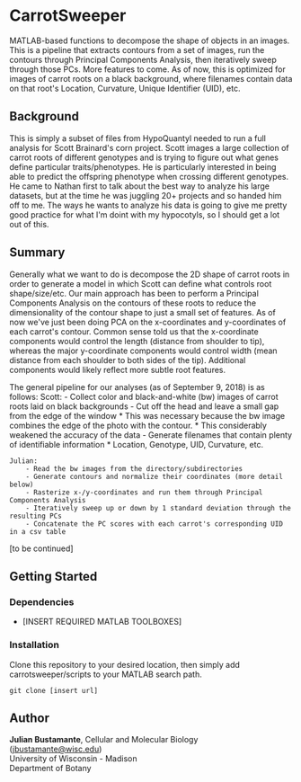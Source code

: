 # CarrotSweeper
MATLAB-based functions to decompose the shape of objects in an images. This is a pipeline that extracts contours from a set of images, run the contours through Principal Components Analysis, then iteratively sweep through those PCs. More features to come. As of now, this is optimized for images of carrot roots on a black background, where filenames contain data on that root's Location, Curvature, Unique Identifier (UID), etc. 

## Background
This is simply a subset of files from HypoQuantyl needed to run a full analysis for Scott Brainard's corn project. 
Scott images a large collection of carrot roots of different genotypes and is trying to figure out what genes define particular traits/phenotypes. 
He is particularly interested in being able to predict the offspring phenotype when crossing different genotypes. 
He came to Nathan first to talk about the best way to analyze his large datasets, but at the time he was juggling 20+ projects and so handed him off to me. 
The ways he wants to analyze his data is going to give me pretty good practice for what I'm doint with my hypocotyls, so I should get a lot out of this. 

## Summary 
Generally what we want to do is decompose the 2D shape of carrot roots in order to generate a model in which Scott can define what controls root shape/size/etc.
Our main approach has been to perform a Principal Components Analysis on the contours of these roots to reduce the dimensionality of the contour shape to just a small set of features. 
As of now we've just been doing PCA on the x-coordinates and y-coordinates of each carrot's contour. 
Common sense told us that the x-coordinate components would control the length (distance from shoulder to tip), whereas the major y-coordinate components would control width (mean distance from each shoulder to both sides of the tip). Additional components would likely reflect more subtle root features.

The general pipeline for our analyses (as of September 9, 2018) is as follows:
	Scott:
		- Collect color and black-and-white (bw)  images of carrot roots laid on black backgrounds
		- Cut off the head and leave a small gap from the edge of the window
			* This was necessary because the bw image combines the edge of the photo with the contour.
			* This considerably weakened the accuracy of the data
		- Generate filenames that contain plenty of identifiable information
			* Location, Genotype, UID, Curvature, etc.
	
	Julian:
		- Read the bw images from the directory/subdirectories
		- Generate contours and normalize their coordinates (more detail below)
		- Rasterize x-/y-coordinates and run them through Principal Components Analysis
		- Iteratively sweep up or down by 1 standard deviation through the resulting PCs 
		- Concatenate the PC scores with each carrot's corresponding UID in a csv table

[to be continued] 

## Getting Started
### Dependencies
- [INSERT REQUIRED MATLAB TOOLBOXES]

### Installation
Clone this repository to your desired location, then simply add carrotsweeper/scripts to your MATLAB search path.

```
git clone [insert url]
```
## Author
**Julian Bustamante**, Cellular and Molecular Biology (<jbustamante@wisc.edu>) <br />
	University of Wisconsin - Madison <br />
	Department of Botany <br />

